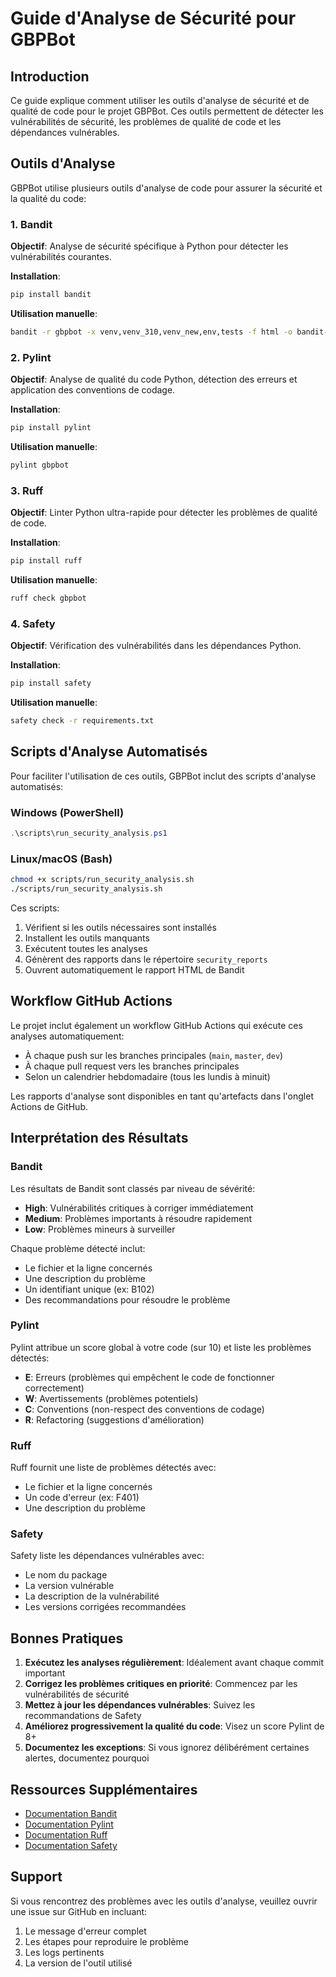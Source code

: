 # Guide d'Analyse de Sécurité pour GBPBot

## Introduction

Ce guide explique comment utiliser les outils d'analyse de sécurité et de qualité de code pour le projet GBPBot. Ces outils permettent de détecter les vulnérabilités de sécurité, les problèmes de qualité de code et les dépendances vulnérables.

## Outils d'Analyse

GBPBot utilise plusieurs outils d'analyse de code pour assurer la sécurité et la qualité du code:

### 1. Bandit

**Objectif**: Analyse de sécurité spécifique à Python pour détecter les vulnérabilités courantes.

**Installation**:
```bash
pip install bandit
```

**Utilisation manuelle**:
```bash
bandit -r gbpbot -x venv,venv_310,venv_new,env,tests -f html -o bandit-report.html
```

### 2. Pylint

**Objectif**: Analyse de qualité du code Python, détection des erreurs et application des conventions de codage.

**Installation**:
```bash
pip install pylint
```

**Utilisation manuelle**:
```bash
pylint gbpbot
```

### 3. Ruff

**Objectif**: Linter Python ultra-rapide pour détecter les problèmes de qualité de code.

**Installation**:
```bash
pip install ruff
```

**Utilisation manuelle**:
```bash
ruff check gbpbot
```

### 4. Safety

**Objectif**: Vérification des vulnérabilités dans les dépendances Python.

**Installation**:
```bash
pip install safety
```

**Utilisation manuelle**:
```bash
safety check -r requirements.txt
```

## Scripts d'Analyse Automatisés

Pour faciliter l'utilisation de ces outils, GBPBot inclut des scripts d'analyse automatisés:

### Windows (PowerShell)

```powershell
.\scripts\run_security_analysis.ps1
```

### Linux/macOS (Bash)

```bash
chmod +x scripts/run_security_analysis.sh
./scripts/run_security_analysis.sh
```

Ces scripts:
1. Vérifient si les outils nécessaires sont installés
2. Installent les outils manquants
3. Exécutent toutes les analyses
4. Génèrent des rapports dans le répertoire `security_reports`
5. Ouvrent automatiquement le rapport HTML de Bandit

## Workflow GitHub Actions

Le projet inclut également un workflow GitHub Actions qui exécute ces analyses automatiquement:
- À chaque push sur les branches principales (`main`, `master`, `dev`)
- À chaque pull request vers les branches principales
- Selon un calendrier hebdomadaire (tous les lundis à minuit)

Les rapports d'analyse sont disponibles en tant qu'artefacts dans l'onglet Actions de GitHub.

## Interprétation des Résultats

### Bandit

Les résultats de Bandit sont classés par niveau de sévérité:
- **High**: Vulnérabilités critiques à corriger immédiatement
- **Medium**: Problèmes importants à résoudre rapidement
- **Low**: Problèmes mineurs à surveiller

Chaque problème détecté inclut:
- Le fichier et la ligne concernés
- Une description du problème
- Un identifiant unique (ex: B102)
- Des recommandations pour résoudre le problème

### Pylint

Pylint attribue un score global à votre code (sur 10) et liste les problèmes détectés:
- **E**: Erreurs (problèmes qui empêchent le code de fonctionner correctement)
- **W**: Avertissements (problèmes potentiels)
- **C**: Conventions (non-respect des conventions de codage)
- **R**: Refactoring (suggestions d'amélioration)

### Ruff

Ruff fournit une liste de problèmes détectés avec:
- Le fichier et la ligne concernés
- Un code d'erreur (ex: F401)
- Une description du problème

### Safety

Safety liste les dépendances vulnérables avec:
- Le nom du package
- La version vulnérable
- La description de la vulnérabilité
- Les versions corrigées recommandées

## Bonnes Pratiques

1. **Exécutez les analyses régulièrement**: Idéalement avant chaque commit important
2. **Corrigez les problèmes critiques en priorité**: Commencez par les vulnérabilités de sécurité
3. **Mettez à jour les dépendances vulnérables**: Suivez les recommandations de Safety
4. **Améliorez progressivement la qualité du code**: Visez un score Pylint de 8+
5. **Documentez les exceptions**: Si vous ignorez délibérément certaines alertes, documentez pourquoi

## Ressources Supplémentaires

- [Documentation Bandit](https://bandit.readthedocs.io/)
- [Documentation Pylint](https://pylint.pycqa.org/)
- [Documentation Ruff](https://beta.ruff.rs/docs/)
- [Documentation Safety](https://pyup.io/safety/)

## Support

Si vous rencontrez des problèmes avec les outils d'analyse, veuillez ouvrir une issue sur GitHub en incluant:
1. Le message d'erreur complet
2. Les étapes pour reproduire le problème
3. Les logs pertinents
4. La version de l'outil utilisé 